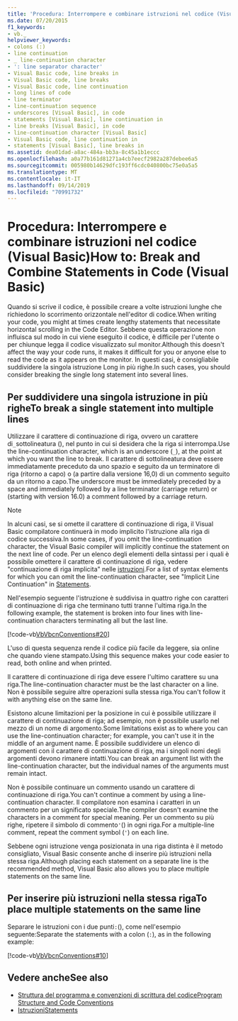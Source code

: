 ```yaml
---
title: 'Procedura: Interrompere e combinare istruzioni nel codice (Visual Basic)'
ms.date: 07/20/2015
f1_keywords:
- vb._
helpviewer_keywords:
- colons (:)
- line continuation
- _ line-continuation character
- ': line separator character'
- Visual Basic code, line breaks in
- Visual Basic code, line breaks
- Visual Basic code, line continuation
- long lines of code
- line terminator
- line-continuation sequence
- underscores [Visual Basic], in code
- statements [Visual Basic], line continuation in
- line breaks [Visual Basic], in code
- line-continuation character [Visual Basic]
- Visual Basic code, line continuation in
- statements [Visual Basic], line breaks in
ms.assetid: dea01dad-a8ac-484a-bb3a-8c45a1b1eccc
ms.openlocfilehash: a0a77b161d81271a4cb7eecf2982a287debee6a5
ms.sourcegitcommit: 005980b14629dfc193ff6cdc040800bc75e0a5a5
ms.translationtype: MT
ms.contentlocale: it-IT
ms.lasthandoff: 09/14/2019
ms.locfileid: "70991732"
---
```

# <a name="how-to-break-and-combine-statements-in-code-visual-basic"></a><span data-ttu-id="f7170-102">Procedura: Interrompere e combinare istruzioni nel codice (Visual Basic)</span><span class="sxs-lookup"><span data-stu-id="f7170-102">How to: Break and Combine Statements in Code (Visual Basic)</span></span>

<span data-ttu-id="f7170-103">Quando si scrive il codice, è possibile creare a volte istruzioni lunghe che richiedono lo scorrimento orizzontale nell'editor di codice.</span><span class="sxs-lookup"><span data-stu-id="f7170-103">When writing your code, you might at times create lengthy statements that necessitate horizontal scrolling in the Code Editor.</span></span> <span data-ttu-id="f7170-104">Sebbene questa operazione non influisca sul modo in cui viene eseguito il codice, è difficile per l'utente o per chiunque legga il codice visualizzato sul monitor.</span><span class="sxs-lookup"><span data-stu-id="f7170-104">Although this doesn't affect the way your code runs, it makes it difficult for you or anyone else to read the code as it appears on the monitor.</span></span> <span data-ttu-id="f7170-105">In questi casi, è consigliabile suddividere la singola istruzione Long in più righe.</span><span class="sxs-lookup"><span data-stu-id="f7170-105">In such cases, you should consider breaking the single long statement into several lines.</span></span>

## <a name="to-break-a-single-statement-into-multiple-lines"></a><span data-ttu-id="f7170-106">Per suddividere una singola istruzione in più righe</span><span class="sxs-lookup"><span data-stu-id="f7170-106">To break a single statement into multiple lines</span></span>

<span data-ttu-id="f7170-107">Utilizzare il carattere di continuazione di riga, ovvero un carattere di`_`sottolineatura (), nel punto in cui si desidera che la riga si interrompa.</span><span class="sxs-lookup"><span data-stu-id="f7170-107">Use the line-continuation character, which is an underscore (`_`), at the point at which you want the line to break.</span></span> <span data-ttu-id="f7170-108">Il carattere di sottolineatura deve essere immediatamente preceduto da uno spazio e seguito da un terminatore di riga (ritorno a capo) o (a partire dalla versione 16,0) di un commento seguito da un ritorno a capo.</span><span class="sxs-lookup"><span data-stu-id="f7170-108">The underscore must be immediately preceded by a space and immediately followed by a line terminator (carriage return) or (starting with version 16.0) a comment followed by a carriage return.</span></span>

  > [!NOTE]
  > <span data-ttu-id="f7170-109">In alcuni casi, se si omette il carattere di continuazione di riga, il Visual Basic compilatore continuerà in modo implicito l'istruzione alla riga di codice successiva.</span><span class="sxs-lookup"><span data-stu-id="f7170-109">In some cases, if you omit the line-continuation character, the Visual Basic compiler will implicitly continue the statement on the next line of code.</span></span> <span data-ttu-id="f7170-110">Per un elenco degli elementi della sintassi per i quali è possibile omettere il carattere di continuazione di riga, vedere "continuazione di riga implicita" nelle [istruzioni](../../../visual-basic/programming-guide/language-features/statements.md).</span><span class="sxs-lookup"><span data-stu-id="f7170-110">For a list of syntax elements for which you can omit the line-continuation character, see "Implicit Line Continuation" in [Statements](../../../visual-basic/programming-guide/language-features/statements.md).</span></span>

  <span data-ttu-id="f7170-111">Nell'esempio seguente l'istruzione è suddivisa in quattro righe con caratteri di continuazione di riga che terminano tutti tranne l'ultima riga.</span><span class="sxs-lookup"><span data-stu-id="f7170-111">In the following example, the statement is broken into four lines with line-continuation characters terminating all but the last line.</span></span>

  [!code-vb[VbVbcnConventions#20](~/samples/snippets/visualbasic/VS_Snippets_VBCSharp/VbVbcnConventions/VB/Class1.vb#20)]

  <span data-ttu-id="f7170-112">L'uso di questa sequenza rende il codice più facile da leggere, sia online che quando viene stampato.</span><span class="sxs-lookup"><span data-stu-id="f7170-112">Using this sequence makes your code easier to read, both online and when printed.</span></span>

  <span data-ttu-id="f7170-113">Il carattere di continuazione di riga deve essere l'ultimo carattere su una riga.</span><span class="sxs-lookup"><span data-stu-id="f7170-113">The line-continuation character must be the last character on a line.</span></span> <span data-ttu-id="f7170-114">Non è possibile seguire altre operazioni sulla stessa riga.</span><span class="sxs-lookup"><span data-stu-id="f7170-114">You can't follow it with anything else on the same line.</span></span>

  <span data-ttu-id="f7170-115">Esistono alcune limitazioni per la posizione in cui è possibile utilizzare il carattere di continuazione di riga; ad esempio, non è possibile usarlo nel mezzo di un nome di argomento.</span><span class="sxs-lookup"><span data-stu-id="f7170-115">Some limitations exist as to where you can use the line-continuation character; for example, you can't use it in the middle of an argument name.</span></span> <span data-ttu-id="f7170-116">È possibile suddividere un elenco di argomenti con il carattere di continuazione di riga, ma i singoli nomi degli argomenti devono rimanere intatti.</span><span class="sxs-lookup"><span data-stu-id="f7170-116">You can break an argument list with the line-continuation character, but the individual names of the arguments must remain intact.</span></span>

  <span data-ttu-id="f7170-117">Non è possibile continuare un commento usando un carattere di continuazione di riga.</span><span class="sxs-lookup"><span data-stu-id="f7170-117">You can't continue a comment by using a line-continuation character.</span></span> <span data-ttu-id="f7170-118">Il compilatore non esamina i caratteri in un commento per un significato speciale.</span><span class="sxs-lookup"><span data-stu-id="f7170-118">The compiler doesn't examine the characters in a comment for special meaning.</span></span> <span data-ttu-id="f7170-119">Per un commento su più righe, ripetere il simbolo di commento`'`() in ogni riga.</span><span class="sxs-lookup"><span data-stu-id="f7170-119">For a multiple-line comment, repeat the comment symbol (`'`) on each line.</span></span>

 <span data-ttu-id="f7170-120">Sebbene ogni istruzione venga posizionata in una riga distinta è il metodo consigliato, Visual Basic consente anche di inserire più istruzioni nella stessa riga.</span><span class="sxs-lookup"><span data-stu-id="f7170-120">Although placing each statement on a separate line is the recommended method, Visual Basic also allows you to place multiple statements on the same line.</span></span>

## <a name="to-place-multiple-statements-on-the-same-line"></a><span data-ttu-id="f7170-121">Per inserire più istruzioni nella stessa riga</span><span class="sxs-lookup"><span data-stu-id="f7170-121">To place multiple statements on the same line</span></span>

<span data-ttu-id="f7170-122">Separare le istruzioni con i due punti`:`(), come nell'esempio seguente:</span><span class="sxs-lookup"><span data-stu-id="f7170-122">Separate the statements with a colon (`:`), as in the following example:</span></span>

  [!code-vb[VbVbcnConventions#10](~/samples/snippets/visualbasic/VS_Snippets_VBCSharp/VbVbcnConventions/VB/Class1.vb#10)]

## <a name="see-also"></a><span data-ttu-id="f7170-123">Vedere anche</span><span class="sxs-lookup"><span data-stu-id="f7170-123">See also</span></span>

- [<span data-ttu-id="f7170-124">Struttura del programma e convenzioni di scrittura del codice</span><span class="sxs-lookup"><span data-stu-id="f7170-124">Program Structure and Code Conventions</span></span>](../../../visual-basic/programming-guide/program-structure/program-structure-and-code-conventions.md)
- [<span data-ttu-id="f7170-125">Istruzioni</span><span class="sxs-lookup"><span data-stu-id="f7170-125">Statements</span></span>](../../../visual-basic/programming-guide/language-features/statements.md)
